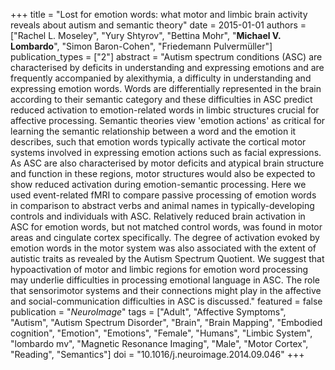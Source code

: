 +++
title = "Lost for emotion words: what motor and limbic brain activity reveals about autism and semantic theory"
date = 2015-01-01
authors = ["Rachel L. Moseley", "Yury Shtyrov", "Bettina Mohr", "**Michael V. Lombardo**", "Simon Baron-Cohen", "Friedemann Pulvermüller"]
publication_types = ["2"]
abstract = "Autism spectrum conditions (ASC) are characterised by deficits in understanding and expressing emotions and are frequently accompanied by alexithymia, a difficulty in understanding and expressing emotion words. Words are differentially represented in the brain according to their semantic category and these difficulties in ASC predict reduced activation to emotion-related words in limbic structures crucial for affective processing. Semantic theories view 'emotion actions' as critical for learning the semantic relationship between a word and the emotion it describes, such that emotion words typically activate the cortical motor systems involved in expressing emotion actions such as facial expressions. As ASC are also characterised by motor deficits and atypical brain structure and function in these regions, motor structures would also be expected to show reduced activation during emotion-semantic processing. Here we used event-related fMRI to compare passive processing of emotion words in comparison to abstract verbs and animal names in typically-developing controls and individuals with ASC. Relatively reduced brain activation in ASC for emotion words, but not matched control words, was found in motor areas and cingulate cortex specifically. The degree of activation evoked by emotion words in the motor system was also associated with the extent of autistic traits as revealed by the Autism Spectrum Quotient. We suggest that hypoactivation of motor and limbic regions for emotion word processing may underlie difficulties in processing emotional language in ASC. The role that sensorimotor systems and their connections might play in the affective and social-communication difficulties in ASC is discussed."
featured = false
publication = "*NeuroImage*"
tags = ["Adult", "Affective Symptoms", "Autism", "Autism Spectrum Disorder", "Brain", "Brain Mapping", "Embodied cognition", "Emotion", "Emotions", "Female", "Humans", "Limbic System", "lombardo mv", "Magnetic Resonance Imaging", "Male", "Motor Cortex", "Reading", "Semantics"]
doi = "10.1016/j.neuroimage.2014.09.046"
+++

